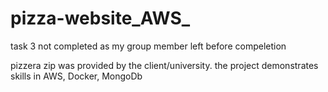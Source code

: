# pizza-website_AWS_

task 3 not completed as my group member left before compeletion 

pizzera zip was provided by the client/university.
the project demonstrates skills in AWS, Docker, MongoDb
